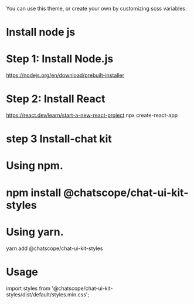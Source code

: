 You can use this theme, or create your own by customizing scss variables.
# Install node js
# Step 1: Install Node.js
https://nodejs.org/en/download/prebuilt-installer
# Step 2: Install React
https://react.dev/learn/start-a-new-react-project
npx create-react-app
# step 3 Install-chat kit

# Using npm.

# npm install @chatscope/chat-ui-kit-styles
# Using yarn.

yarn add @chatscope/chat-ui-kit-styles
# Usage
import styles from '@chatscope/chat-ui-kit-styles/dist/default/styles.min.css';
